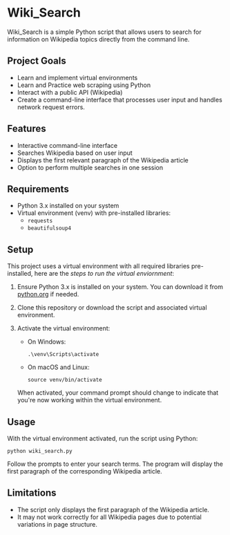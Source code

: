 # Wiki_Search

Wiki_Search is a simple Python script that allows users to search for information on Wikipedia topics directly from the command line.

## Project Goals

- Learn and implement virtual environments
- Learn and Practice web scraping using Python
- Interact with a public API (Wikipedia)
- Create a command-line interface that processes user input and handles network request errors.

## Features

- Interactive command-line interface
- Searches Wikipedia based on user input
- Displays the first relevant paragraph of the Wikipedia article
- Option to perform multiple searches in one session

## Requirements

- Python 3.x installed on your system
- Virtual environment (venv) with pre-installed libraries:
  - `requests`
  - `beautifulsoup4`

## Setup

This project uses a virtual environment with all required libraries pre-installed, here are the _steps to run the virtual enviornment_:

1. Ensure Python 3.x is installed on your system. You can download it from [python.org](https://www.python.org/downloads/) if needed.

2. Clone this repository or download the script and associated virtual environment.

3. Activate the virtual environment:

   - On Windows:
     ```
     .\venv\Scripts\activate
     ```
   - On macOS and Linux:
     ```
     source venv/bin/activate
     ```

   When activated, your command prompt should change to indicate that you're now working within the virtual environment.

## Usage

With the virtual environment activated, run the script using Python:

```
python wiki_search.py
```

Follow the prompts to enter your search terms. The program will display the first paragraph of the corresponding Wikipedia article.

## Limitations

- The script only displays the first paragraph of the Wikipedia article.
- It may not work correctly for all Wikipedia pages due to potential variations in page structure.
